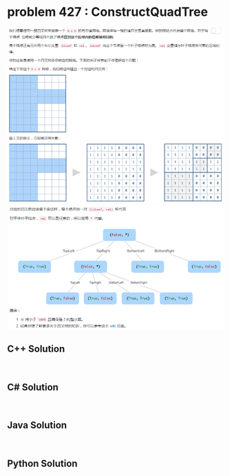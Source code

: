
# problem 427 : ConstructQuadTree

<img src="https://github.com/Peefy/PeefyLeetCode/blob/master/doc/401-500/427.ConstructQuadTree/problem.png"/>

<img src="https://github.com/Peefy/PeefyLeetCode/blob/master/doc/401-500/427.ConstructQuadTree/problem1.png"/>

## C++ Solution

```c++



```

## C# Solution

```csharp



```

## Java Solution

```java



```

## Python Solution

```python



```





